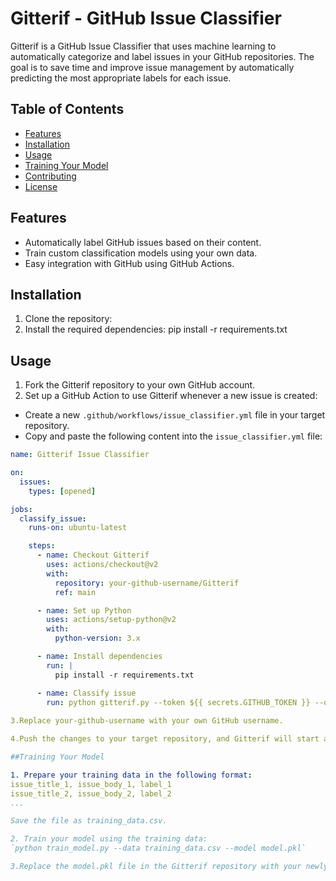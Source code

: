 # Gitterif - GitHub Issue Classifier

Gitterif is a GitHub Issue Classifier that uses machine learning to automatically categorize and label issues in your GitHub repositories. The goal is to save time and improve issue management by automatically predicting the most appropriate labels for each issue.

## Table of Contents
- [Features](#features)
- [Installation](#installation)
- [Usage](#usage)
- [Training Your Model](#training-your-model)
- [Contributing](#contributing)
- [License](#license)

## Features
- Automatically label GitHub issues based on their content.
- Train custom classification models using your own data.
- Easy integration with GitHub using GitHub Actions.

## Installation

1. Clone the repository:
2. Install the required dependencies:
pip install -r requirements.txt


## Usage

1. Fork the Gitterif repository to your own GitHub account.
2. Set up a GitHub Action to use Gitterif whenever a new issue is created:
- Create a new `.github/workflows/issue_classifier.yml` file in your target repository.
- Copy and paste the following content into the `issue_classifier.yml` file:
```yaml
name: Gitterif Issue Classifier

on:
  issues:
    types: [opened]

jobs:
  classify_issue:
    runs-on: ubuntu-latest

    steps:
      - name: Checkout Gitterif
        uses: actions/checkout@v2
        with:
          repository: your-github-username/Gitterif
          ref: main

      - name: Set up Python
        uses: actions/setup-python@v2
        with:
          python-version: 3.x

      - name: Install dependencies
        run: |
          pip install -r requirements.txt

      - name: Classify issue
        run: python gitterif.py --token ${{ secrets.GITHUB_TOKEN }} --owner ${{ github.event.repository.owner.login }} --repo ${{ github.event.repository.name }} --issue ${{ github.event.issue.number }}```
        
3.Replace your-github-username with your own GitHub username.

4.Push the changes to your target repository, and Gitterif will start automatically labeling new issues.

##Training Your Model

1. Prepare your training data in the following format:
issue_title_1, issue_body_1, label_1
issue_title_2, issue_body_2, label_2
...

Save the file as training_data.csv.

2. Train your model using the training data:
`python train_model.py --data training_data.csv --model model.pkl`

3.Replace the model.pkl file in the Gitterif repository with your newly trained model.
